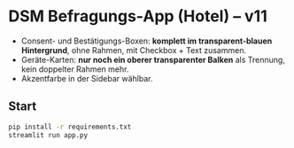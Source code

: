 # DSM Befragungs-App (Hotel) – v11

- Consent- und Bestätigungs-Boxen: **komplett im transparent-blauen Hintergrund**, ohne Rahmen, mit Checkbox + Text zusammen.
- Geräte-Karten: **nur noch ein oberer transparenter Balken** als Trennung, kein doppelter Rahmen mehr.
- Akzentfarbe in der Sidebar wählbar.

## Start
```bash
pip install -r requirements.txt
streamlit run app.py
```
